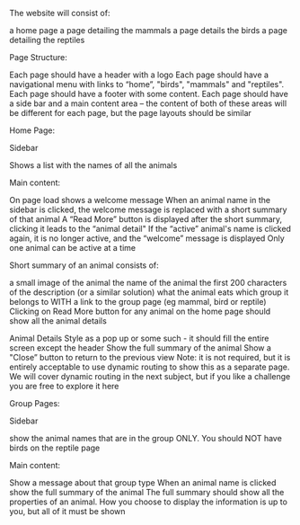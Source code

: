 The website will consist of:​

a home page​
a page detailing the mammals​
a page details the birds​
a page detailing the reptiles

Page Structure:

Each page should have a header with a logo​
Each page should have a navigational menu with links to “home”, "birds", "mammals" and "reptiles". ​
Each page should have a footer with some content.​
Each page should have a side bar and a main content area – the content of both of these areas will be different for each page, but the page layouts should be similar

Home Page:

Sidebar​

Shows a list with the names of all the animals​

Main content:​

On page load shows a welcome message​
When an animal name in the sidebar is clicked, the welcome message is replaced with a short summary of that animal​
A “Read More” button is displayed after the short summary, clicking it leads to the “animal detail"
If the “active” animal's name is clicked again, it is no longer active, and the “welcome” message is displayed
Only one animal can be active at a time

Short summary of an animal consists of:​

a small image of the animal​
the name of the animal​
the first 200 characters of the description (or a similar solution)​
what the animal eats​
which group it belongs to WITH a link to the group page (eg mammal, bird or reptile)
Clicking on Read More button for any animal on the home page should show all the animal details

Animal Details
Style as a pop up or some such - it should fill the entire screen except the header
Show the full summary of the animal
Show a "Close” button to return to the previous view
Note: it is not required, but it is entirely acceptable to use dynamic routing to show this as a separate page. We will cover dynamic routing in the next subject, but if you like a challenge you are free to explore it here

Group Pages:

Sidebar​

show the animal names that are in the group ONLY. You should NOT have birds on the reptile page​

Main content:​

Show a message about that group type
When an animal name is clicked show the full summary of the animal
The full summary should show all the properties of an animal. How you choose to display the information is up to you, but all of it must be shown
